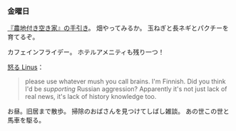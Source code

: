 ### 金曜日

[『農地付き空き家』の手引き](https://www.mlit.go.jp/totikensangyo/totikensangyo_tk2_000095.html)。
畑やってみるか。
玉ねぎと長ネギとパクチーを育てるぞ。

カフェインフライデー。
ホテルアメニティも残り一つ！

[怒る Linus](https://gigazine.net/news/20241024-linus-torvalds-russian-devs/)：

> please use whatever mush you call brains. I'm Finnish. Did you think I'd be *supporting* Russian aggression? Apparently it's not just lack of real news, it's lack of history knowledge too.

お昼。旧居まで散歩。
掃除のおばさんを見つけてしばし雑談。
あの世この世と馬車を駆る。